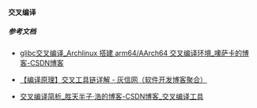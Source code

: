 #### 交叉编译

##### 参考文档

- [glibc交叉编译_Archlinux 搭建 arm64/AArch64 交叉编译环境_噢萨卡的博客-CSDN博客](https://blog.csdn.net/weixin_31938031/article/details/112100265)

- [【编译原理】交叉工具链详解 - 灰信网（软件开发博客聚合）](https://www.freesion.com/article/7513292243/)

- [交叉编译简析_胜天半子·浩的博客-CSDN博客_交叉编译工具](https://blog.csdn.net/m0_46330603/article/details/108371814)
